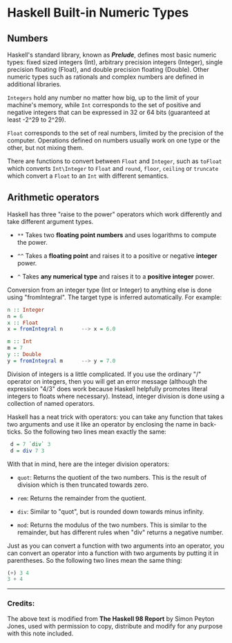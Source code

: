 # Haskell Built-in Numeric Types

## Numbers

Haskell's standard library, known as ***Prelude***, defines  most basic numeric types: fixed sized integers (Int), arbitrary precision integers (Integer), single precision floating (Float), and double precision floating (Double). Other numeric types such as rationals and complex numbers are defined in additional libraries.

`Integers` hold any number no matter how big, up to the limit of your machine's memory, while `Int` corresponds to the set of positive and negative integers that can be expressed in 32 or 64 bits (guaranteed at least -2^29 to 2^29).

`Float` corresponds to the set of real numbers, limited by the precision of the computer.
Operations defined on numbers usually work on one type or the other, but not mixing them.

There are functions to convert between `Float` and `Integer`, such as `toFloat` which converts `Int\Integer` to `Float` and `round`, `floor`, `ceiling` or `truncate` which convert a `Float` to an `Int` with different semantics.

## Arithmetic operators

Haskell has three "raise to the power" operators which work differently and take different argument types.

- `**` Takes two **floating point numbers** and uses logarithms to compute the power.

- `^^` Takes a **floating point** and raises it to a positive or negative **integer** power.

- `^` Takes **any numerical type** and raises it to a **positive integer** power.

Conversion from an integer type (Int or Integer) to anything else is done using "fromIntegral". The target type is inferred automatically. For example:

```haskell 
n :: Integer
n = 6
x :: Float
x = fromIntegral n      --> x = 6.0

m :: Int
m = 7
y :: Double
y = fromIntegral m      --> y = 7.0
```

Division of integers is a little complicated. If you use the ordinary "/" operator on integers, then you will get an error message (although the expression "4/3" does work because Haskell helpfully promotes literal integers to floats where necessary). Instead, integer division is done using a collection of named operators.

Haskell has a neat trick with operators: you can take any function that takes two arguments and use it like an operator by enclosing the name in back-ticks. So the following two lines mean exactly the same:

```haskell
 d = 7 `div` 3
 d = div 7 3
```

With that in mind, here are the integer division operators:

- `quot`: Returns the quotient of the two numbers. This is the result of division which is then truncated towards zero.

- `rem`: Returns the remainder from the quotient.

- `div`: Similar to "quot", but is rounded down towards minus infinity.

- `mod`: Returns the modulus of the two numbers. This is similar to the remainder, but has different rules when "div" returns a negative number.

Just as you can convert a function with two arguments into an operator, you can convert an operator into a function with two arguments by putting it in parentheses. So the following two lines mean the same thing:

```haskell
(+) 3 4
3 + 4
```

---
### Credits: 
The above text is modified from __The Haskell 98 Report__ by Simon Peyton Jones, used with permission to copy, distribute and modify for any purpose with this note included. 
